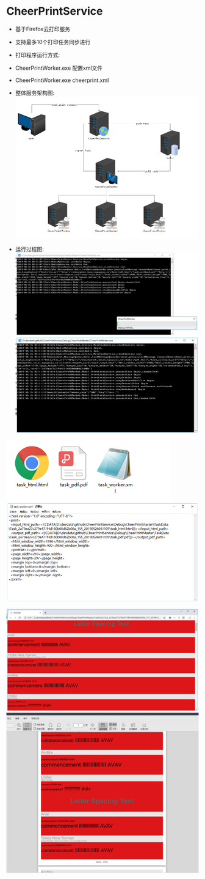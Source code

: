 # CheerPrintService
- 基于Firefox云打印服务
- 支持最多10个打印任务同步进行
- 打印程序运行方式:
- CheerPrintWorker.exe 配置xml文件
- CheerPrintWorker.exe cheerprint.xml
- 整体服务架构图:
![image](https://github.com/chwjbn/CheerPrintService/blob/master/arc.png)

- 运行过程图:
![image](https://github.com/chwjbn/CheerPrintService/blob/master/Exp/10.png)
![image](https://github.com/chwjbn/CheerPrintService/blob/master/Exp/11.png)

![image](https://github.com/chwjbn/CheerPrintService/blob/master/Exp/30.png)
![image](https://github.com/chwjbn/CheerPrintService/blob/master/Exp/31.png)

![image](https://github.com/chwjbn/CheerPrintService/blob/master/Exp/40.png)
![image](https://github.com/chwjbn/CheerPrintService/blob/master/Exp/41.png)
